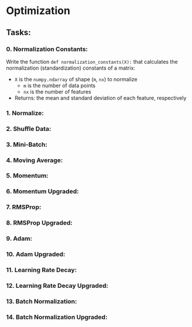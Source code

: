 # Optimization

## Tasks:

### 0. Normalization Constants:
Write the function `def normalization_constants(X):` that calculates the normalization (standardization) constants of a matrix:
* `X` is the `numpy.ndarray` of shape (`m`, `nx`) to normalize
  * `m` is the number of data points
  * `nx` is the number of features
* Returns: the mean and standard deviation of each feature, respectively

### 1. Normalize:
### 2. Shuffle Data:
### 3. Mini-Batch:
### 4. Moving Average:
### 5. Momentum:
### 6. Momentum Upgraded:
### 7. RMSProp:
### 8. RMSProp Upgraded:
### 9. Adam:
### 10. Adam Upgraded:
### 11. Learning Rate Decay:
### 12. Learning Rate Decay Upgraded:
### 13. Batch Normalization:
### 14. Batch Normalization Upgraded:
